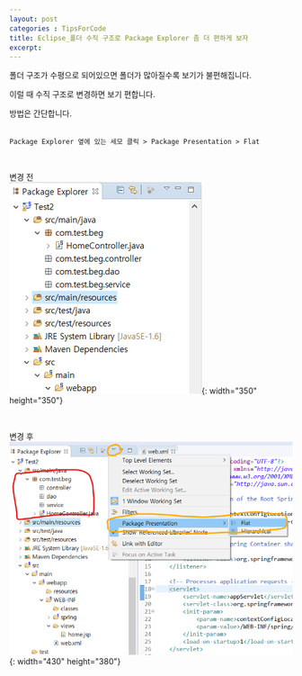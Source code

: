 ```yaml
---
layout: post
categories : TipsForCode
title: Eclipse_폴더 수직 구조로 Package Explorer 좀 더 편하게 보자
excerpt:  
---
```


폴더 구조가 수평으로 되어있으면 폴더가 많아질수록 보기가 불편해집니다.  

이럴 때 수직 구조로 변경하면 보기 편합니다.  

방법은 간단합니다.  
<br/>

```
Package Explorer 옆에 있는 세모 클릭 > Package Presentation > Flat
```

<br/>

변경 전  
![폴더수평](/img/TipsForCode/pE01.png){: width="350" height="350"}

 <br/>

변경 후  
![폴더수직](/img/TipsForCode/pE02.png){: width="430" height="380"}